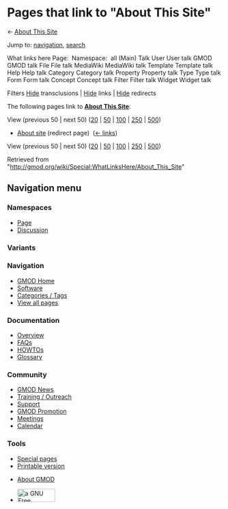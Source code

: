 <div id="mw-page-base" class="noprint">

</div>

<div id="mw-head-base" class="noprint">

</div>

<div id="content" class="mw-body" role="main">

<span id="top"></span>

<div id="mw-js-message" style="display:none;">

</div>



# <span dir="auto">Pages that link to "About This Site"</span>

<div id="bodyContent">

<div id="contentSub">

← [About This Site](/wiki/About_This_Site "About This Site")

</div>

<div id="jump-to-nav" class="mw-jump">

Jump to: [navigation](#mw-navigation), [search](#p-search)

</div>

<div id="mw-content-text">

What links here Page:  Namespace:  all (Main) Talk User User talk GMOD
GMOD talk File File talk MediaWiki MediaWiki talk Template Template talk
Help Help talk Category Category talk Property Property talk Type Type
talk Form Form talk Concept Concept talk Filter Filter talk Widget
Widget talk

Filters
[Hide](/mediawiki/index.php?title=Special:WhatLinksHere/About_This_Site&hidetrans=1 "Special:WhatLinksHere/About This Site")
transclusions \|
[Hide](/mediawiki/index.php?title=Special:WhatLinksHere/About_This_Site&hidelinks=1 "Special:WhatLinksHere/About This Site")
links \|
[Hide](/mediawiki/index.php?title=Special:WhatLinksHere/About_This_Site&hideredirs=1 "Special:WhatLinksHere/About This Site")
redirects

The following pages link to **[About This
Site](/wiki/About_This_Site "About This Site")**:

View (previous 50 \| next 50)
([20](/mediawiki/index.php?title=Special:WhatLinksHere/About_This_Site&limit=20 "Special:WhatLinksHere/About This Site")
\|
[50](/mediawiki/index.php?title=Special:WhatLinksHere/About_This_Site&limit=50 "Special:WhatLinksHere/About This Site")
\|
[100](/mediawiki/index.php?title=Special:WhatLinksHere/About_This_Site&limit=100 "Special:WhatLinksHere/About This Site")
\|
[250](/mediawiki/index.php?title=Special:WhatLinksHere/About_This_Site&limit=250 "Special:WhatLinksHere/About This Site")
\|
[500](/mediawiki/index.php?title=Special:WhatLinksHere/About_This_Site&limit=500 "Special:WhatLinksHere/About This Site"))

- [About
  site](/mediawiki/index.php?title=About_site&redirect=no "About site")
  (redirect page) ‎ <span class="mw-whatlinkshere-tools">([←
  links](/mediawiki/index.php?title=Special:WhatLinksHere&target=About+site "Special:WhatLinksHere"))</span>

View (previous 50 \| next 50)
([20](/mediawiki/index.php?title=Special:WhatLinksHere/About_This_Site&limit=20 "Special:WhatLinksHere/About This Site")
\|
[50](/mediawiki/index.php?title=Special:WhatLinksHere/About_This_Site&limit=50 "Special:WhatLinksHere/About This Site")
\|
[100](/mediawiki/index.php?title=Special:WhatLinksHere/About_This_Site&limit=100 "Special:WhatLinksHere/About This Site")
\|
[250](/mediawiki/index.php?title=Special:WhatLinksHere/About_This_Site&limit=250 "Special:WhatLinksHere/About This Site")
\|
[500](/mediawiki/index.php?title=Special:WhatLinksHere/About_This_Site&limit=500 "Special:WhatLinksHere/About This Site"))

</div>

<div class="printfooter">

Retrieved from
"<http://gmod.org/wiki/Special:WhatLinksHere/About_This_Site>"

</div>

<div id="catlinks" class="catlinks catlinks-allhidden">

</div>

<div class="visualClear">

</div>

</div>

</div>

<div id="mw-navigation">

## Navigation menu

<div id="mw-head">



<div id="left-navigation">

<div id="p-namespaces" class="vectorTabs" role="navigation"
aria-labelledby="p-namespaces-label">

### Namespaces

- <span id="ca-nstab-main"><a href="/wiki/About_This_Site" accesskey="c"
  title="View the content page [c]">Page</a></span>
- <span id="ca-talk"><a
  href="/mediawiki/index.php?title=Talk:About_This_Site&amp;action=edit&amp;redlink=1"
  accesskey="t"
  title="Discussion about the content page [t]">Discussion</a></span>

</div>

<div id="p-variants" class="vectorMenu emptyPortlet" role="navigation"
aria-labelledby="p-variants-label">

### 

### Variants[](#)

<div class="menu">

</div>

</div>

</div>

<div id="right-navigation">





</div>



</div>

</div>

</div>

<div id="mw-panel">

<div id="p-logo" role="banner">

<a href="/wiki/Main_Page"
style="background-image: url(http://gmod.org/images/GMOD-cogs.png);"
title="Visit the main page"></a>

</div>

<div id="p-Navigation" class="portal" role="navigation"
aria-labelledby="p-Navigation-label">

### Navigation

<div class="body">

- <span id="n-GMOD-Home">[GMOD Home](/wiki/Main_Page)</span>
- <span id="n-Software">[Software](/wiki/GMOD_Components)</span>
- <span id="n-Categories-.2F-Tags">[Categories /
  Tags](/wiki/Categories)</span>
- <span id="n-View-all-pages">[View all
  pages](/wiki/Special:AllPages)</span>

</div>

</div>

<div id="p-Documentation" class="portal" role="navigation"
aria-labelledby="p-Documentation-label">

### Documentation

<div class="body">

- <span id="n-Overview">[Overview](/wiki/Overview)</span>
- <span id="n-FAQs">[FAQs](/wiki/Category:FAQ)</span>
- <span id="n-HOWTOs">[HOWTOs](/wiki/Category:HOWTO)</span>
- <span id="n-Glossary">[Glossary](/wiki/Glossary)</span>

</div>

</div>

<div id="p-Community" class="portal" role="navigation"
aria-labelledby="p-Community-label">

### Community

<div class="body">

- <span id="n-GMOD-News">[GMOD News](/wiki/GMOD_News)</span>
- <span id="n-Training-.2F-Outreach">[Training /
  Outreach](/wiki/Training_and_Outreach)</span>
- <span id="n-Support">[Support](/wiki/Support)</span>
- <span id="n-GMOD-Promotion">[GMOD
  Promotion](/wiki/GMOD_Promotion)</span>
- <span id="n-Meetings">[Meetings](/wiki/Meetings)</span>
- <span id="n-Calendar">[Calendar](/wiki/Calendar)</span>

</div>

</div>

<div id="p-tb" class="portal" role="navigation"
aria-labelledby="p-tb-label">

### Tools

<div class="body">

- <span id="t-specialpages"><a href="/wiki/Special:SpecialPages" accesskey="q"
  title="A list of all special pages [q]">Special pages</a></span>
- <span id="t-print"><a
  href="/mediawiki/index.php?title=Special:WhatLinksHere/About_This_Site&amp;printable=yes"
  rel="alternate" accesskey="p"
  title="Printable version of this page [p]">Printable version</a></span>

</div>

</div>

</div>

</div>

<div id="footer" role="contentinfo">

- <span id="footer-places-about">[About
  GMOD](/wiki/GMOD:About "GMOD:About")</span>

<!-- -->

- <span id="footer-copyrightico">[<img src="http://www.gnu.org/graphics/gfdl-logo-small.png" width="88"
  height="31" alt="a GNU Free Documentation License" />](http://www.gnu.org/licenses/fdl-1.3.html)</span>




</div>

